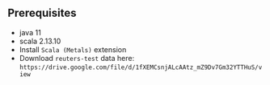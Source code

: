 ## Prerequisites
- java 11
- scala 2.13.10
- Install `Scala (Metals)` extension
- Download `reuters-test` data here: `https://drive.google.com/file/d/1fXEMCsnjALcAAtz_mZ9Dv7Gm32YTTHuS/view`